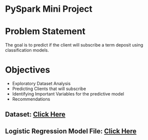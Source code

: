 # PySpark Mini Project 

# Problem Statement

The goal is to predict if the client will subscribe a term deposit using classification models.

# Objectives

* Exploratory Dataset Analysis
* Predicting Clients that will subscribe
* Identifying Important Variables for the predictive model
* Recommendations

## Dataset: [Click Here](https://github.com/amartya-8/BAN5753_Artemis_PySpark_Project/blob/main/XYZ_Bank_Deposit_Data_Classification.csv)

## Logistic Regression Model File: [Click Here](https://github.com/amartya-8/BAN5753_Artemis_PySpark_Project/blob/main/lr_model.zip) 





